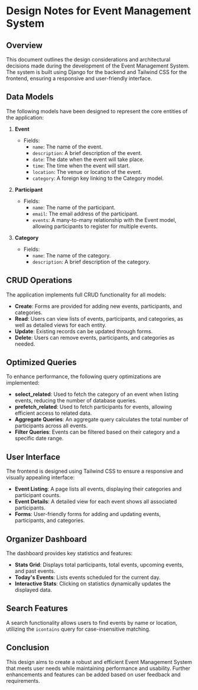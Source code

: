 # Design Notes for Event Management System

## Overview
This document outlines the design considerations and architectural decisions made during the development of the Event Management System. The system is built using Django for the backend and Tailwind CSS for the frontend, ensuring a responsive and user-friendly interface.

## Data Models
The following models have been designed to represent the core entities of the application:

1. **Event**
   - Fields:
     - `name`: The name of the event.
     - `description`: A brief description of the event.
     - `date`: The date when the event will take place.
     - `time`: The time when the event will start.
     - `location`: The venue or location of the event.
     - `category`: A foreign key linking to the Category model.

2. **Participant**
   - Fields:
     - `name`: The name of the participant.
     - `email`: The email address of the participant.
     - `events`: A many-to-many relationship with the Event model, allowing participants to register for multiple events.

3. **Category**
   - Fields:
     - `name`: The name of the category.
     - `description`: A brief description of the category.

## CRUD Operations
The application implements full CRUD functionality for all models:
- **Create**: Forms are provided for adding new events, participants, and categories.
- **Read**: Users can view lists of events, participants, and categories, as well as detailed views for each entity.
- **Update**: Existing records can be updated through forms.
- **Delete**: Users can remove events, participants, and categories as needed.

## Optimized Queries
To enhance performance, the following query optimizations are implemented:
- **select_related**: Used to fetch the category of an event when listing events, reducing the number of database queries.
- **prefetch_related**: Used to fetch participants for events, allowing efficient access to related data.
- **Aggregate Queries**: An aggregate query calculates the total number of participants across all events.
- **Filter Queries**: Events can be filtered based on their category and a specific date range.

## User Interface
The frontend is designed using Tailwind CSS to ensure a responsive and visually appealing interface:
- **Event Listing**: A page lists all events, displaying their categories and participant counts.
- **Event Details**: A detailed view for each event shows all associated participants.
- **Forms**: User-friendly forms for adding and updating events, participants, and categories.

## Organizer Dashboard
The dashboard provides key statistics and features:
- **Stats Grid**: Displays total participants, total events, upcoming events, and past events.
- **Today's Events**: Lists events scheduled for the current day.
- **Interactive Stats**: Clicking on statistics dynamically updates the displayed data.

## Search Features
A search functionality allows users to find events by name or location, utilizing the `icontains` query for case-insensitive matching.

## Conclusion
This design aims to create a robust and efficient Event Management System that meets user needs while maintaining performance and usability. Further enhancements and features can be added based on user feedback and requirements.